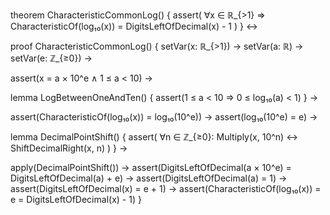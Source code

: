 theorem CharacteristicCommonLog() {
  assert(
    ∀x ∈ ℝ_{>1} ⇒ 
    CharacteristicOf(log₁₀(x)) = DigitsLeftOfDecimal(x) - 1
  )
} ↔

proof CharacteristicCommonLog() {
  setVar(x: ℝ_{>1}) →
  setVar(a: ℝ) →
  setVar(e: ℤ_{≥0}) →
  
  assert(x = a × 10^e ∧ 1 ≤ a < 10) →
  
  lemma LogBetweenOneAndTen() {
    assert(1 ≤ a < 10 ⇒ 0 ≤ log₁₀(a) < 1)
  } →
  
  assert(CharacteristicOf(log₁₀(x)) = log₁₀(10^e)) →
  assert(log₁₀(10^e) = e) →
  
  lemma DecimalPointShift() {
    assert(
      ∀n ∈ ℤ_{≥0}: Multiply(x, 10^n) ↔ 
      ShiftDecimalRight(x, n)
    )
  } →
  
  apply(DecimalPointShift()) →
  assert(DigitsLeftOfDecimal(a × 10^e) = DigitsLeftOfDecimal(a) + e) →
  assert(DigitsLeftOfDecimal(a) = 1) →
  assert(DigitsLeftOfDecimal(x) = e + 1) →
  assert(CharacteristicOf(log₁₀(x)) = e = DigitsLeftOfDecimal(x) - 1)
}